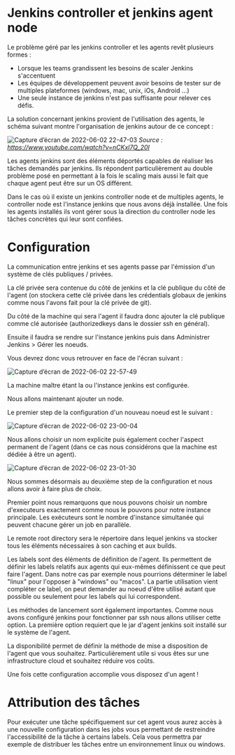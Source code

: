# Jenkins controller et jenkins agent node

Le problème géré par les jenkins controller et les agents revêt plusieurs formes : 

- Lorsque les teams grandissent les besoins de scaler Jenkins s'accentuent
- Les équipes de développement peuvent avoir besoins de tester sur de multiples plateformes (windows, mac, unix, iOs, Android ...)
- Une seule instance de jenkins n'est pas suffisante pour relever ces défis. 

La solution concernant jenkins provient de l'utilisation des agents, le schéma suivant montre l'organisation de jenkins autour de ce concept : 

![Capture d’écran de 2022-06-02 22-47-03](https://user-images.githubusercontent.com/98811386/171735270-a08d93e8-0cc2-4bf1-b983-b52ba7f1e278.png)
*Source : https://www.youtube.com/watch?v=nCKxl7Q_20I*

Les agents jenkins sont des éléments déportés capables de réaliser les tâches demandés par jenkins. Ils répondent particulièrement au double problème posé en permettant à la fois le scaling mais aussi le fait que chaque agent peut être sur un OS différent. 

Dans le cas où il existe un jenkins controller node et de multiples agents, le controller node est l'instance jenkins que nous avons déjà installée. Une fois les agents installés ils vont gérer sous la direction du controller node les tâches concrètes qui leur sont confiées. 

# Configuration

La communication entre jenkins et ses agents passe par l'émission d'un système de clés publiques / privées. 

La clé privée sera contenue du côté de jenkins et la clé publique du côté de l'agent (on stockera cette clé privée dans les crédentials globaux de jenkins comme nous l'avons fait pour la clé privée de git). 

Du côté de la machine qui sera l'agent il faudra donc ajouter la clé publique comme clé autorisée (authorizedkeys dans le dossier ssh en général). 

Ensuite il faudra se rendre sur l'instance jenkins puis dans Administrer Jenkins > Gérer les noeuds. 

Vous devrez donc vous retrouver en face de l'écran suivant : 

![Capture d’écran de 2022-06-02 22-57-49](https://user-images.githubusercontent.com/98811386/171737074-b56d2411-8abd-4d86-8827-bc7421e3a7f3.png)

La machine maître étant la ou l'instance jenkins est configurée. 

Nous allons maintenant ajouter un node. 

Le premier step de la configuration d'un nouveau noeud est le suivant : 

![Capture d’écran de 2022-06-02 23-00-04](https://user-images.githubusercontent.com/98811386/171737475-c2391aab-242c-438f-b1f2-f4c8bc5ad099.png)

Nous allons choisir un nom explicite puis également cocher l'aspect permanent de l'agent (dans ce cas nous considérons que la machine est dédiée à être un agent). 

![Capture d’écran de 2022-06-02 23-01-30](https://user-images.githubusercontent.com/98811386/171737629-d9274ace-2c24-470f-bc03-e54ad7a942f5.png)

Nous sommes désormais au deuxième step de la configuration et nous allons avoir à faire plus de choix. 

Premier point nous remarquons que nous pouvons choisir un nombre d'executeurs exactement comme nous le pouvons pour notre instance principale. Les exécuteurs sont le nombre d'instance simultanée qui peuvent chacune gérer un job en parallèle. 

Le remote root directory sera le répertoire dans lequel jenkins va stocker tous les éléments nécessaires à son caching et aux builds.

Les labels sont des éléments de définition de l'agent. Ils permettent de définir les labels relatifs aux agents qui eux-mêmes définissent ce que peut faire l'agent. Dans notre cas par exemple nous pourrions déterminer le label "linux" pour l'opposer à "windows" ou "macos". La partie utilisation vient compléter ce label, on peut demander au noeud d'être utilisé autant que possible ou seulement pour les labels qui lui correspondent. 

Les méthodes de lancement sont également importantes. Comme nous avons configuré jenkins pour fonctionner par ssh nous allons utiliser cette option. La première option requiert que le jar d'agent jenkins soit installé sur le système de l'agent. 

La disponibilité permet de définir la méthode de mise a disposition de l'agent que vous souhaitez. Particulièrement utile si vous êtes sur une infrastructure cloud et souhaitez réduire vos coûts. 

Une fois cette configuration accomplie vous disposez d'un agent !

# Attribution des tâches

Pour exécuter une tâche spécifiquement sur cet agent vous aurez accès à une nouvelle configuration dans les jobs vous permettant de restreindre l'accessibilité de la tâche à certains labels. Cela vous permettra par exemple de distribuer les tâches entre un environnement linux ou windows. 
